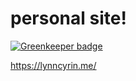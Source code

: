 # personal site!

[![Greenkeeper badge](https://badges.greenkeeper.io/lynncyrin/lynncyrin-dot-me.svg)](https://greenkeeper.io/)

https://lynncyrin.me/

